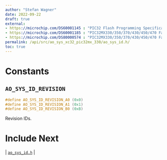 ```yaml
---
author: "Stefan Wagner"
date: 2022-09-22
draft: true
external:
- https://microchip.com/DS60001145 : "PIC32 Flash Programming Specification"
- https://microchip.com/DS60001185 : "PIC32MX330/350/370/430/450/470 Family Data sheet"
- https://microchip.com/DS80000574 : "PIC32MX330/350/370/430/450/470 Family Errata"
permalink: /api/src/ao_sys_xc32_pic32mx_330/ao_sys_id.h/
toc: true
---
```


# Constants

## `AO_SYS_ID_REVISION`

```c
#define AO_SYS_ID_REVISION_A0 (0x0)
#define AO_SYS_ID_REVISION_A1 (0x1)
#define AO_SYS_ID_REVISION_B0 (0xB)
```

Revision IDs.

# Include Next

| [`ao_sys_id.h`](../ao_sys_xc32_pic32/ao_sys_id.h.md) |
